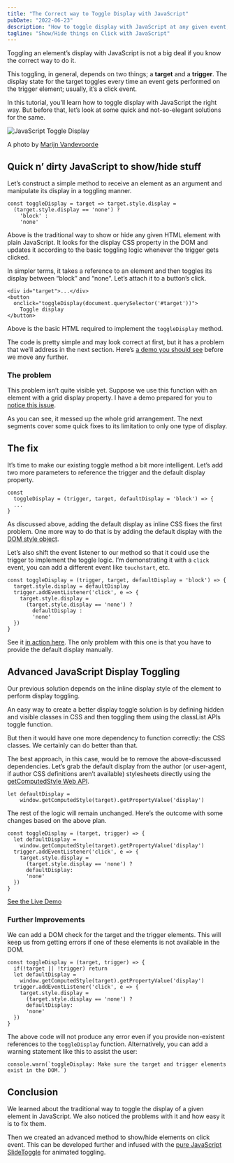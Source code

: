 ```yaml
---
title: "The Correct way to Toggle Display with JavaScript"
pubDate: "2022-06-23"
description: "How to toggle display with JavaScript at any given event; bugs in the traditional show/hide method, fixes, and advanced techniques."
tagline: "Show/Hide things on Click with JavaScript"
---
```


Toggling an element’s display with JavaScript is not a big deal if you know the correct way to do it.

This toggling, in general, depends on two things; a **target** and a **trigger**. The display state for the target toggles every time an event gets performed on the trigger element; usually, it’s a click event.

In this tutorial, you’ll learn how to toggle display with JavaScript the right way. But before that, let’s look at some quick and not-so-elegant solutions for the same.

![JavaScript Toggle Display](http://w3bits.com/wp-content/uploads/javascript-display-toggle.jpg)

A photo by [Marijn Vandevoorde](https://unsplash.com/photos/8gK9siTwqN8)

## Quick n’ dirty JavaScript to show/hide stuff

Let’s construct a simple method to receive an element as an argument and manipulate its display in a toggling manner.

    const toggleDisplay = target => target.style.display =
      (target.style.display == 'none') ?
        'block' :
        'none'

Above is the traditional way to show or hide any given HTML element with plain JavaScript. It looks for the display CSS property in the DOM and updates it according to the basic toggling logic whenever the trigger gets clicked.

In simpler terms, it takes a reference to an element and then toggles its display between “block” and “none”. Let’s attach it to a button’s click.

    <div id="target">...</div>
    <button
      onclick="toggleDisplay(document.querySelector('#target'))">
        Toggle display
    </button>

Above is the basic HTML required to implement the `toggleDisplay` method.

The code is pretty simple and may look correct at first, but it has a problem that we’ll address in the next section. Here’s [a demo you should see](http://w3bits.com/demo/simple-javascript-display-toggle/) before we move any further.

### The problem

This problem isn’t quite visible yet. Suppose we use this function with an element with a grid display property. I have a demo prepared for you to [notice this issue](http://w3bits.com/demo/simple-javascript-toggle-display-glitch/‎).

As you can see, it messed up the whole grid arrangement. The next segments cover some quick fixes to its limitation to only one type of display.

## The fix

It’s time to make our existing toggle method a bit more intelligent. Let’s add two more parameters to reference the trigger and the default display property.

    const
      toggleDisplay = (trigger, target, defaultDisplay = 'block') => {
      ...
    }

As discussed above, adding the default display as inline CSS fixes the first problem. One more way to do that is by adding the default display with the [DOM style object](https://developer.mozilla.org/en-US/docs/Web/API/HTMLElement/style).

Let’s also shift the event listener to our method so that it could use the trigger to implement the toggle logic. I’m demonstrating it with a `click` event, you can add a different event like `touchstart`, etc.

    const toggleDisplay = (trigger, target, defaultDisplay = 'block') => {
      target.style.display = defaultDisplay
      trigger.addEventListener('click', e => {
        target.style.display =
          (target.style.display == 'none') ?
            defaultDisplay :
            'none'
      })
    }

See it [in action here](http://w3bits.com/demo/better-javascript-display-toggle/). The only problem with this one is that you have to provide the default display manually.

## Advanced JavaScript Display Toggling

Our previous solution depends on the inline display style of the element to perform display toggling.

An easy way to create a better display toggle solution is by defining hidden and visible classes in CSS and then toggling them using the classList APIs toggle function.

But then it would have one more dependency to function correctly: the CSS classes. We certainly can do better than that.

The best approach, in this case, would be to remove the above-discussed dependencies. Let’s grab the default display from the author (or user-agent, if author CSS definitions aren’t available) stylesheets directly using the [getComputedStyle Web API](https://developer.mozilla.org/en-US/docs/Web/API/Window/getComputedStyle).

    let defaultDisplay =
        window.getComputedStyle(target).getPropertyValue('display')

The rest of the logic will remain unchanged. Here’s the outcome with some changes based on the above plan.

    const toggleDisplay = (target, trigger) => {
      let defaultDisplay =
        window.getComputedStyle(target).getPropertyValue('display')
      trigger.addEventListener('click', e => {
        target.style.display =
          (target.style.display == 'none') ?
          defaultDisplay:
          'none'
      })
    }

[See the Live Demo](http://w3bits.com/labs/javascript-toggle-display/)

### Further Improvements

We can add a DOM check for the target and the trigger elements. This will keep us from getting errors if one of these elements is not available in the DOM.

    const toggleDisplay = (target, trigger) => {
      if(!target || !trigger) return
      let defaultDisplay =
        window.getComputedStyle(target).getPropertyValue('display')
      trigger.addEventListener('click', e => {
        target.style.display =
          (target.style.display == 'none') ?
          defaultDisplay:
          'none'
      })
    }

The above code will not produce any error even if you provide non-existent references to the `toggleDisplay` function. Alternatively, you can add a warning statement like this to assist the user:

    console.warn(`toggleDisplay: Make sure the target and trigger elements exist in the DOM.`)

## Conclusion

We learned about the traditional way to toggle the display of a given element in JavaScript. We also noticed the problems with it and how easy it is to fix them.

Then we created an advanced method to show/hide elements on click event. This can be developed further and infused with the [pure JavaScript SlideToggle](http://w3bits.com/javascript-slidetoggle/) for animated toggling.
